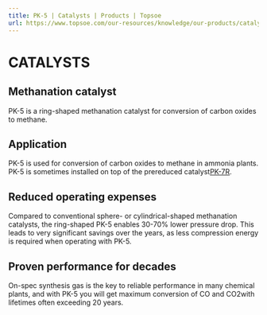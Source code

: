 ```yaml
---
title: PK-5 | Catalysts | Products | Topsoe
url: https://www.topsoe.com/our-resources/knowledge/our-products/catalysts/pk-5#main-content
---
```


# CATALYSTS

## Methanation catalyst

PK-5 is a ring-shaped methanation catalyst for conversion of carbon oxides to methane.

## Application

PK-5 is used for conversion of carbon oxides to methane in ammonia plants. PK-5 is sometimes installed on top of the prereduced catalyst[PK-7R](/products/catalysts/pk-7r).

## Reduced operating expenses

Compared to conventional sphere- or cylindrical-shaped methanation catalysts, the ring-shaped PK-5 enables 30-70% lower pressure drop. This leads to very significant savings over the years, as less compression energy is required when operating with PK-5.

## Proven performance for decades

On-spec synthesis gas is the key to reliable performance in many chemical plants, and with PK-5 you will get maximum conversion of CO and CO2with lifetimes often exceeding 20 years.